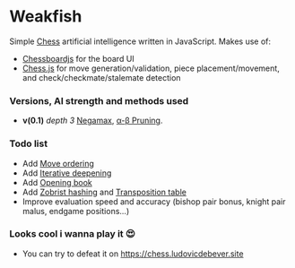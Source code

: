 # Weakfish

Simple [Chess](https://en.wikipedia.org/wiki/Chess) artificial intelligence written in JavaScript.
Makes use of: 
 - [Chessboardjs](https://chessboardjs.com/) for the board UI
 - [Chess.js](https://github.com/jhlywa/chess.js/blob/master/README.md) for move generation/validation, piece placement/movement, and check/checkmate/stalemate detection
 
### Versions, AI strength and methods used

 - **v(0.1)** _depth 3_ [Negamax](https://www.chessprogramming.org/Negamax), [α-β Pruning](https://www.chessprogramming.org/Alpha-Beta).
 
### Todo list

 - Add [Move ordering](https://www.chessprogramming.org/Move_Ordering)
 - Add [Iterative deepening](https://www.chessprogramming.org/Iterative_Deepening)
 - Add [Opening book](https://www.chessprogramming.org/Opening_Book)
 - Add [Zobrist hashing](https://www.chessprogramming.org/Zobrist_Hashing) and [Transposition table](https://www.chessprogramming.org/Transposition_Table)
 - Improve evaluation speed and accuracy (bishop pair bonus, knight pair malus, endgame positions...)
  
### Looks cool i wanna play it 😍

 - You can try to defeat it on https://chess.ludovicdebever.site
